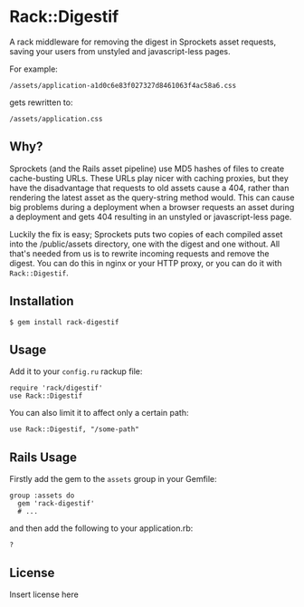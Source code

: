 Rack::Digestif
==============

A rack middleware for removing the digest in Sprockets asset requests, saving your users from unstyled and javascript-less pages.

For example:

    /assets/application-a1d0c6e83f027327d8461063f4ac58a6.css

gets rewritten to:

    /assets/application.css

Why?
----

Sprockets (and the Rails asset pipeline) use MD5 hashes of files to create cache-busting URLs. These URLs play nicer with caching proxies, but they have the disadvantage that requests to old assets cause a 404, rather than rendering the latest asset as the query-string method would. This can cause big problems during a deployment when a browser requests an asset during a deployment and gets 404 resulting in an unstyled or javascript-less page.

Luckily the fix is easy; Sprockets puts two copies of each compiled asset into the /public/assets directory, one with the digest and one without. All that's needed from us is to rewrite incoming requests and remove the digest. You can do this in nginx or your HTTP proxy, or you can do it with `Rack::Digestif`.

Installation
------------

    $ gem install rack-digestif
    
Usage
-----

Add it to your `config.ru` rackup file:

    require 'rack/digestif'
    use Rack::Digestif

You can also limit it to affect only a certain path:

    use Rack::Digestif, "/some-path"


Rails Usage
-----------

Firstly add the gem to the `assets` group in your Gemfile:

    group :assets do
      gem 'rack-digestif'
      # ...

and then add the following to your application.rb:

    ?


License
-------

Insert license here
